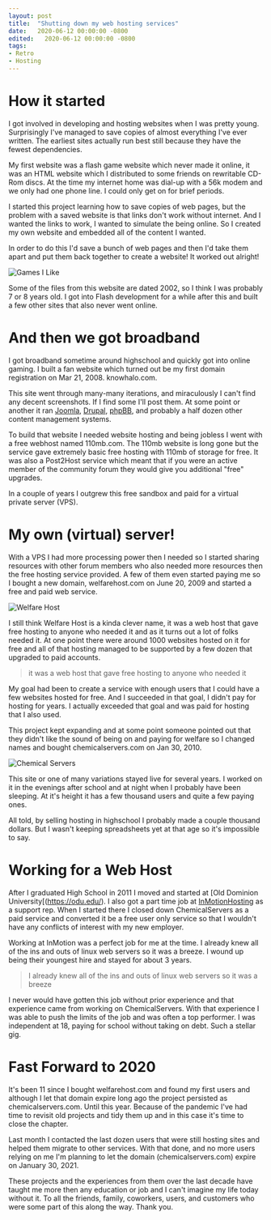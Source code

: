 ```yaml
---
layout: post
title:  "Shutting down my web hosting services"
date:   2020-06-12 00:00:00 -0800
edited:   2020-06-12 00:00:00 -0800
tags:
- Retro
- Hosting
---
```


# How it started

I got involved in developing and hosting websites when I was pretty young. Surprisingly I've managed to save copies of almost everything I've ever written. The earliest sites actually run best still because they have the fewest dependencies.

My first website was a flash game website which never made it online, it was an HTML website which I distributed to some friends on rewritable CD-Rom discs. At the time my internet home was dial-up with a 56k modem and we only had one phone line. I could only get on for brief periods. 

I started this project learning how to save copies of web pages, but the problem with a saved website is that links don't work without internet. And I wanted the links to work, I wanted to simulate the being online. So I created my own website and embedded all of the content I wanted. 

In order to do this I'd save a bunch of web pages and then I'd take them apart and put them back together to create a website! It worked out alright!

![Games I Like](./assets/old-websites/gamesilike.png)

Some of the files from this website are dated 2002, so I think I was probably 7 or 8 years old. I got into Flash development for a while after this and built a few other sites that also never went online.

# And then we got broadband

I got broadband sometime around highschool and quickly got into online gaming. I built a fan website which turned out be my first domain registration on Mar 21, 2008. knowhalo.com.

This site went through many-many iterations, and miraculously I can't find any decent screenshots. If I find some I'll post them. At some point or another it ran [Joomla](https://www.joomla.org/), [Drupal](https://www.drupal.org/), [phpBB](https://www.phpbb.com/), and probably a half dozen other content management systems.

To build that website I needed website hosting and being jobless I went with a free webhost named 110mb.com. The 110mb website is long gone but the service gave extremely basic free hosting with 110mb of storage for free. It was also a Post2Host service which meant that if you were an active member of the community forum they would give you additional "free" upgrades.

In a couple of years I outgrew this free sandbox and paid for a virtual private server (VPS).

# My own (virtual) server!

With a VPS I had more processing power then I needed so I started sharing resources with other forum members who also needed more resources then the free hosting service provided. A few of them even started paying me so I bought a new domain, welfarehost.com on June 20, 2009 and started a free and paid web service. 

![Welfare Host](./assets/old-websites/welfarehost.png)


I still think Welfare Host is a kinda clever name, it was a web host that gave free hosting to anyone who needed it and as it turns out a lot of folks needed it. At one point there were around 1000 websites hosted on it for free and all of that  hosting managed to be supported by a few dozen that upgraded to paid accounts.

> it was a web host that gave free hosting to anyone who needed it

My goal had been to create a service with enough users that I could have a few websites hosted for free. And I succeeded in that goal, I didn't pay for hosting for years. I actually exceeded that goal and was paid for hosting that I also used.

This project kept expanding and at some point someone pointed out that they didn't like the sound of being on and paying for welfare so I changed names and bought chemicalservers.com on Jan 30, 2010.

![Chemical Servers](./assets/old-websites/chemicalservers.png)

This site or one of many variations stayed live for several years. I worked on it in the evenings after school and at night when I probably have been sleeping. At it's height it has a few thousand users and quite a few paying ones. 

All told, by selling hosting in highschool I probably made a couple thousand dollars. But I wasn't keeping spreadsheets yet at that age so it's impossible to say.

# Working for a Web Host

After I graduated High School in 2011 I moved and started at [Old Dominion University[(https://odu.edu/). I also got a part time job at [InMotionHosting](https://www.inmotionhosting.com/) as a support rep. When I started there I closed down ChemicalServers as a paid service and converted it be a free user only service so that I wouldn't have any conflicts of interest with my new employer.

Working at InMotion was a perfect job for me at the time. I already knew all of the ins and outs of linux web servers so it was a breeze. I wound up being their youngest hire and stayed for about 3 years. 

> I already knew all of the ins and outs of linux web servers so it was a breeze

I never would have gotten this job without prior experience and that experience came from working on ChemicalServers. With that experience I was able to push the limits of the job and was often a top performer. I was independent at 18, paying for school without taking on debt. Such a stellar gig.

# Fast Forward to 2020

It's been 11 since I bought welfarehost.com and found my first users and although I let that domain expire long ago the project persisted as chemicalservers.com. Until this year. Because of the pandemic I've had time to revisit old projects and tidy them up and in this case it's time to close the chapter.

Last month I contacted the last dozen users that were still hosting sites and helped them migrate to other services. With that done, and no more users relying on me I'm planning to let the domain (chemicalservers.com) expire on January 30, 2021.

These projects and the experiences from them over the last decade have taught me more then any education or job and I can't imagine my life today without it. To all the friends, family, coworkers, users, and customers who were some part of this along the way. Thank you.